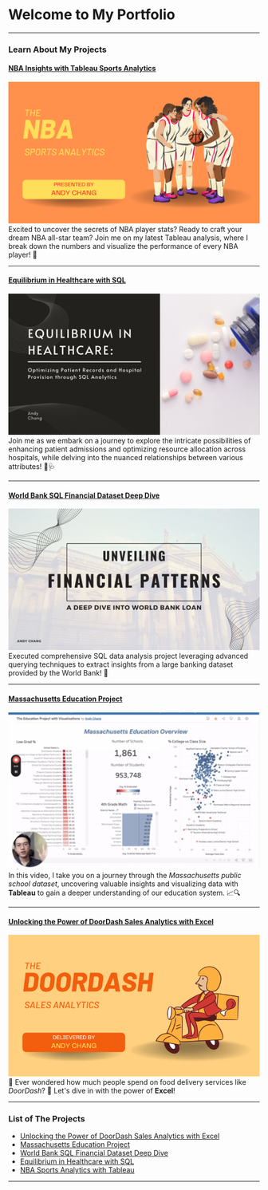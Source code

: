 # Welcome to My Portfolio

---
### Learn About My Projects

#### [NBA Insights with Tableau Sports Analytics](https://www.linkedin.com/pulse/game-unlocking-nba-insights-tableau-sports-analytics-andy-chang-ghhsc/?trackingId=2GzTyIlXSN6fbxl%2BHLgq3A%3D%3D)
[<img src="images/NBA Analytics.png?raw=true"/>](https://www.linkedin.com/pulse/game-unlocking-nba-insights-tableau-sports-analytics-andy-chang-ghhsc/?trackingId=2GzTyIlXSN6fbxl%2BHLgq3A%3D%3D)
Excited to uncover the secrets of NBA player stats? Ready to craft your dream NBA all-star team? Join me on my latest Tableau analysis, where I break down the numbers and visualize the performance of every NBA player! 🏀


---
#### [Equilibrium in Healthcare with SQL](https://www.linkedin.com/pulse/equilibrium-healthcare-optimizing-patient-records-hospital-andy-chang-qnrtc/)
[<img src="images/Business Project Presentation.jpg?raw=true"/>](https://www.linkedin.com/pulse/equilibrium-healthcare-optimizing-patient-records-hospital-andy-chang-qnrtc/)
Join me as we embark on a journey to explore the intricate possibilities of enhancing patient admissions and optimizing resource allocation across hospitals, while delving into the nuanced relationships between various attributes! 🏥🩺


---
#### [World Bank SQL Financial Dataset Deep Dive](https://www.linkedin.com/pulse/unveiling-financial-patterns-deep-dive-world-bank-loan-yen-ti-chang-vhgzc/?trackingId=eRXCR8sKRHylTz5tL7S4YA%3D%3D)
[<img src="images/SQL Banking Project.png?raw=true"/>](https://www.linkedin.com/pulse/unveiling-financial-patterns-deep-dive-world-bank-loan-yen-ti-chang-vhgzc/?trackingId=eRXCR8sKRHylTz5tL7S4YA%3D%3D)
Executed comprehensive SQL data analysis project leveraging advanced querying techniques to extract insights from a large banking dataset provided by the World Bank! 🏦


---
#### [Massachusetts Education Project](https://www.loom.com/share/bb73f900c51d415e890c3817bf3a7142?sid=8fdc84fb-832d-4566-86e2-cc69ec041a38)
[<img src="images/Massachusetts Education.png?raw=true"/>](https://www.loom.com/share/bb73f900c51d415e890c3817bf3a7142?sid=8fdc84fb-832d-4566-86e2-cc69ec041a38)
In this video, I take you on a journey through the *Massachusetts public school dataset*, uncovering valuable insights and visualizing data with **Tableau** to gain a deeper understanding of our education system. 📈🔍


---
#### [Unlocking the Power of DoorDash Sales Analytics with Excel](https://www.linkedin.com/pulse/unlocking-power-doordash-sales-analytics-excel-andy-chang/)
[<img src="images/DoorDash Project.png?raw=true"/>](https://www.linkedin.com/pulse/unlocking-power-doordash-sales-analytics-excel-andy-chang/)
🍔 Ever wondered how much people spend on food delivery services like *DoorDash*? 🤔
Let's dive in with the power of **Excel**!


---

### List of The Projects

- [Unlocking the Power of DoorDash Sales Analytics with Excel](https://www.linkedin.com/pulse/unlocking-power-doordash-sales-analytics-excel-andy-chang/)
- [Massachusetts Education Project](https://www.linkedin.com/feed/update/urn:li:activity:7126176197889191936/?updateEntityUrn=urn%3Ali%3Afs_feedUpdate%3A%28V2%2Curn%3Ali%3Aactivity%3A7126176197889191936%29)
- [World Bank SQL Financial Dataset Deep Dive](https://www.linkedin.com/pulse/unveiling-financial-patterns-deep-dive-world-bank-loan-yen-ti-chang-vhgzc/?trackingId=eRXCR8sKRHylTz5tL7S4YA%3D%3D)
- [Equilibrium in Healthcare with SQL](https://www.linkedin.com/pulse/equilibrium-healthcare-optimizing-patient-records-hospital-andy-chang-qnrtc/)
- [NBA Sports Analytics with Tableau](https://www.linkedin.com/pulse/game-unlocking-nba-insights-tableau-sports-analytics-andy-chang-ghhsc/?trackingId=2GzTyIlXSN6fbxl%2BHLgq3A%3D%3D)

---





